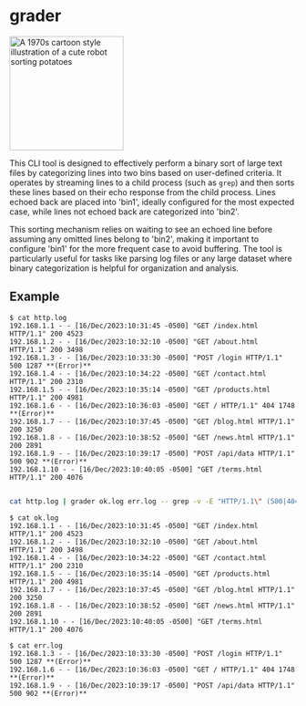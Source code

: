 # grader

<p>
  <img alt="A 1970s cartoon style illustration of a cute robot sorting potatoes"
  src="https://github.com/cablehead/grader/assets/1394/d35f6286-f6b9-4c87-b014-10948f12c8f8"
  width="200">
</p>

This CLI tool is designed to effectively perform a binary sort of large text
files by categorizing lines into two bins based on user-defined criteria. It
operates by streaming lines to a child process (such as `grep`) and then sorts
these lines based on their echo response from the child process. Lines echoed
back are placed into 'bin1', ideally configured for the most expected case,
while lines not echoed back are categorized into 'bin2'.

This sorting mechanism relies on waiting to see an echoed line before assuming
any omitted lines belong to 'bin2', making it important to configure 'bin1' for
the more frequent case to avoid buffering. The tool is particularly useful for
tasks like parsing log files or any large dataset where binary categorization
is helpful for organization and analysis.

## Example


```
$ cat http.log
192.168.1.1 - - [16/Dec/2023:10:31:45 -0500] "GET /index.html HTTP/1.1" 200 4523
192.168.1.2 - - [16/Dec/2023:10:32:10 -0500] "GET /about.html HTTP/1.1" 200 3498
192.168.1.3 - - [16/Dec/2023:10:33:30 -0500] "POST /login HTTP/1.1" 500 1287 **(Error)**
192.168.1.4 - - [16/Dec/2023:10:34:22 -0500] "GET /contact.html HTTP/1.1" 200 2310
192.168.1.5 - - [16/Dec/2023:10:35:14 -0500] "GET /products.html HTTP/1.1" 200 4981
192.168.1.6 - - [16/Dec/2023:10:36:03 -0500] "GET / HTTP/1.1" 404 1748 **(Error)**
192.168.1.7 - - [16/Dec/2023:10:37:45 -0500] "GET /blog.html HTTP/1.1" 200 3250
192.168.1.8 - - [16/Dec/2023:10:38:52 -0500] "GET /news.html HTTP/1.1" 200 2891
192.168.1.9 - - [16/Dec/2023:10:39:17 -0500] "POST /api/data HTTP/1.1" 500 902 **(Error)**
192.168.1.10 - - [16/Dec/2023:10:40:05 -0500] "GET /terms.html HTTP/1.1" 200 4076
```

```sh

cat http.log | grader ok.log err.log -- grep -v -E "HTTP/1.1\" (500|404)"

```

```
$ cat ok.log
192.168.1.1 - - [16/Dec/2023:10:31:45 -0500] "GET /index.html HTTP/1.1" 200 4523
192.168.1.2 - - [16/Dec/2023:10:32:10 -0500] "GET /about.html HTTP/1.1" 200 3498
192.168.1.4 - - [16/Dec/2023:10:34:22 -0500] "GET /contact.html HTTP/1.1" 200 2310
192.168.1.5 - - [16/Dec/2023:10:35:14 -0500] "GET /products.html HTTP/1.1" 200 4981
192.168.1.7 - - [16/Dec/2023:10:37:45 -0500] "GET /blog.html HTTP/1.1" 200 3250
192.168.1.8 - - [16/Dec/2023:10:38:52 -0500] "GET /news.html HTTP/1.1" 200 2891
192.168.1.10 - - [16/Dec/2023:10:40:05 -0500] "GET /terms.html HTTP/1.1" 200 4076

$ cat err.log
192.168.1.3 - - [16/Dec/2023:10:33:30 -0500] "POST /login HTTP/1.1" 500 1287 **(Error)**
192.168.1.6 - - [16/Dec/2023:10:36:03 -0500] "GET / HTTP/1.1" 404 1748 **(Error)**
192.168.1.9 - - [16/Dec/2023:10:39:17 -0500] "POST /api/data HTTP/1.1" 500 902 **(Error)**
```
